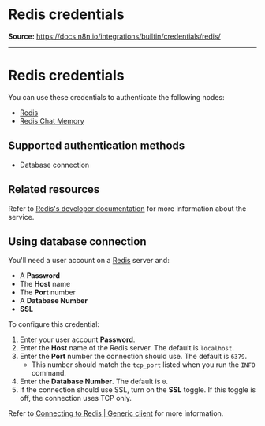 # Redis credentials

**Source:** https://docs.n8n.io/integrations/builtin/credentials/redis/

---

# Redis credentials

You can use these credentials to authenticate the following nodes:

- [Redis](../../app-nodes/n8n-nodes-base.redis/)
- [Redis Chat Memory](../../cluster-nodes/sub-nodes/n8n-nodes-langchain.memoryredischat/)

## Supported authentication methods

- Database connection

## Related resources

Refer to [Redis's developer documentation](https://redis.readthedocs.io/en/stable/index.html) for more information about the service.

## Using database connection

You'll need a user account on a [Redis](https://redis.io/) server and:

- A **Password**
- The **Host** name
- The **Port** number
- A **Database Number**
- **SSL**

To configure this credential:

1. Enter your user account **Password**.
2. Enter the **Host** name of the Redis server. The default is `localhost`.
3. Enter the **Port** number the connection should use. The default is `6379`.
   - This number should match the `tcp_port` listed when you run the `INFO` command.
4. Enter the **Database Number**. The default is `0`.
5. If the connection should use SSL, turn on the **SSL** toggle. If this toggle is off, the connection uses TCP only.

Refer to [Connecting to Redis | Generic client](https://redis.readthedocs.io/en/stable/connections.html) for more information.
